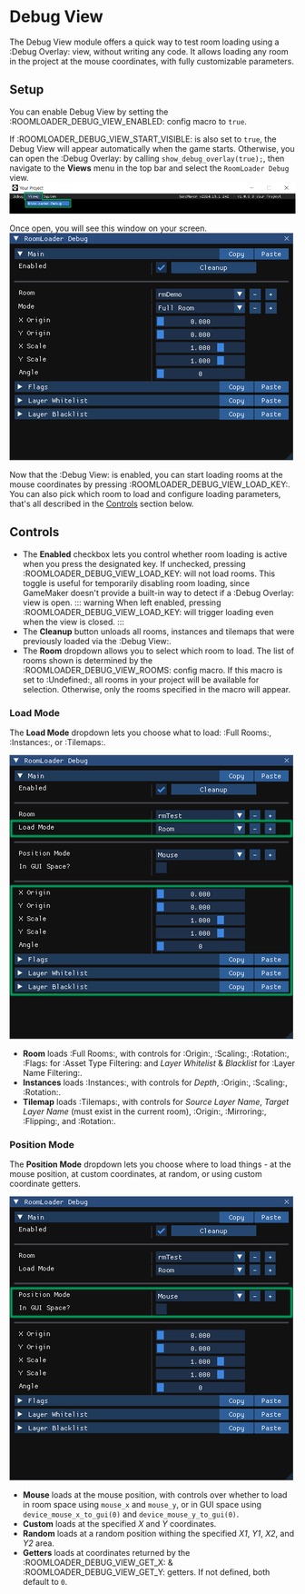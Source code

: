 # Debug View

The Debug View module offers a quick way to test room loading using a :Debug Overlay: view, without writing any code. It allows loading any room in the project at the mouse coordinates, with fully customizable parameters.

## Setup

You can enable Debug View by setting the :ROOMLOADER_DEBUG_VIEW_ENABLED: config macro to `true`.

If :ROOMLOADER_DEBUG_VIEW_START_VISIBLE: is also set to `true`, the Debug View will appear automatically when the game starts. Otherwise, you can open the :Debug Overlay: by calling `show_debug_overlay(true);`, then navigate to the **Views** menu in the top bar and select the `RoomLoader Debug` view.
![debugViewOpen](debugViewOpen.png)

Once open, you will see this window on your screen.
![](debugViewFullRoom.png)

Now that the :Debug View: is enabled, you can start loading rooms at the mouse coordinates by pressing :ROOMLOADER_DEBUG_VIEW_LOAD_KEY:. You can also pick which room to load and configure loading parameters, that's all described in the [Controls](#controls) section below.

## Controls

* The **Enabled** checkbox lets you control whether room loading is active when you press the designated key. If unchecked, pressing :ROOMLOADER_DEBUG_VIEW_LOAD_KEY: will not load rooms. This toggle is useful for temporarily disabling room loading, since GameMaker doesn't provide a built-in way to detect if a :Debug Overlay: view is open.
    ::: warning
    When left enabled, pressing :ROOMLOADER_DEBUG_VIEW_LOAD_KEY: will trigger loading even when the view is closed.
    :::
* The **Cleanup** button unloads all rooms, instances and tilemaps that were previously loaded via the :Debug View:.
* The **Room** dropdown allows you to select which room to load. The list of rooms shown is determined by the :ROOMLOADER_DEBUG_VIEW_ROOMS: config macro. If this macro is set to :Undefined:, all rooms in your project will be available for selection. Otherwise, only the rooms specified in the macro will appear.

### Load Mode

The **Load Mode** dropdown lets you choose what to load: :Full Rooms:, :Instances:, or :Tilemaps:.

![](debugViewLoadModes.gif)

* **Room** loads :Full Rooms:, with controls for :Origin:, :Scaling:, :Rotation:, :Flags: for :Asset Type Filtering: and *Layer Whitelist* & *Blacklist* for :Layer Name Filtering:.
* **Instances** loads :Instances:, with controls for *Depth*, :Origin:, :Scaling:, :Rotation:.
* **Tilemap** loads :Tilemaps:, with controls for *Source Layer Name*, *Target Layer Name* (must exist in the current room), :Origin:, :Mirroring:, :Flipping:, and :Rotation:.

### Position Mode

The **Position Mode** dropdown lets you choose where to load things - at the mouse position, at custom coordinates, at random, or using custom coordinate getters.

![](debugViewPosModes.gif)

* **Mouse** loads at the mouse position, with controls over whether to load in room space using `mouse_x` and `mouse_y`, or in GUI space using `device_mouse_x_to_gui(0)` and `device_mouse_y_to_gui(0)`.
* **Custom** loads at the specified *X* and *Y* coordinates.
* **Random** loads at a random position withing the specified *X1*, *Y1*, *X2*, and *Y2* area.
* **Getters** loads at coordinates returned by the :ROOMLOADER_DEBUG_VIEW_GET_X: & :ROOMLOADER_DEBUG_VIEW_GET_Y: getters. If not defined, both default to `0`.
